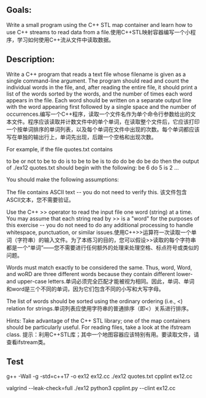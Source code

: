 ## Goals: 
Write a small program using the C++ STL map container and learn how to use C++ streams to read data from a file.使用C++STL映射容器编写一个小程序，学习如何使用C++流从文件中读取数据。

## Description: 
Write a C++ program that reads a text file whose filename is given as a single command-line argument. The program should read and count the individual words in the file, and, after reading the entire file, it should print a list of the words sorted by the words, and the number of times each word appears in the file. Each word should be written on a separate output line with the word appearing first followed by a single space and the number of occurrences.编写一个C++程序，读取一个文件名作为单个命令行参数给出的文本文件。程序应该读取并计数文件中的单个单词，在读取整个文件后，它应该打印一个按单词排序的单词列表，以及每个单词在文件中出现的次数。每个单词都应该写在单独的输出行上，单词先出现，后跟一个空格和出现次数。

For example, if the file quotes.txt contains

to be or not to be
to do is to be
to be is to do
do be do be do
then the output of ./ex12 quotes.txt should begin with the following:
be 6
do 5
is 2
...

You should make the following assumptions:

The file contains ASCII text -- you do not need to verify this. 该文件包含ASCII文本，您不需要验证。

Use the C++ >> operator to read the input file one word (string) at a time. You may assume that each string read by >> is a "word" for the purposes of this exercise -- you do not need to do any additional processing to handle whitespace, punctuation, or similar issues.使用C++>>运算符一次读取一个单词（字符串）的输入文件。为了本练习的目的，您可以假设>>读取的每个字符串都是一个“单词”——您不需要进行任何额外的处理来处理空格、标点符号或类似的问题。

Words must match exactly to be considered the same. Thus, word, Word, and woRD are three different words because they contain different lower- and upper-case letters.单词必须完全匹配才能被视为相同。因此，单词、单词和word是三个不同的单词，因为它们包含不同的小写和大写字母。

The list of words should be sorted using the ordinary ordering (i.e., <) relation for strings.单词列表应使用字符串的普通排序（即<）关系进行排序。

Hints: Take advantage of the C++ STL library; one of the map containers should be particularly useful. For reading files, take a look at the ifstream class. 提示：利用C++STL库；其中一个地图容器应该特别有用。要读取文件，请查看ifstream类。

## Test
g++ -Wall -g -std=c++17 -o ex12 ex12.cc
./ex12 quotes.txt
cpplint ex12.cc

valgrind --leak-check=full ./ex12
python3 cpplint.py --clint ex12.cc
